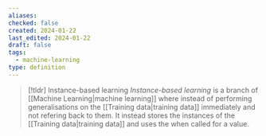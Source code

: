 ```yaml
---
aliases: 
checked: false
created: 2024-01-22
last_edited: 2024-01-22
draft: false
tags:
  - machine-learning
type: definition
---
```

>[!tldr] Instance-based learning
> *Instance-based learning* is a branch of [[Machine Learning|machine learning]] where instead of performing generalisations on the [[Training data|training data]] immediately and not refering back to them. It instead stores the instances of the [[Training data|training data]] and uses the when called for a value. 


